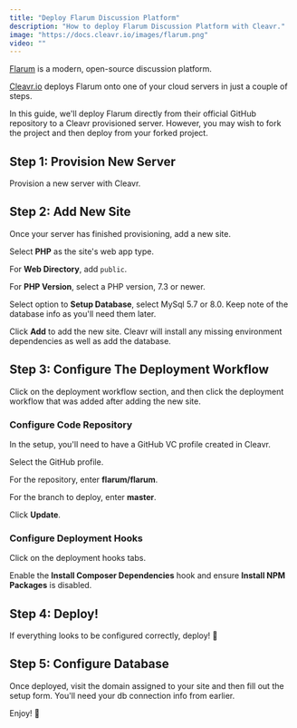 ```yaml
---
title: "Deploy Flarum Discussion Platform"
description: "How to deploy Flarum Discussion Platform with Cleavr."
image: "https://docs.cleavr.io/images/flarum.png"
video: ""
---
```


[Flarum](https://flarum.org/) is a modern, open-source discussion platform.

[Cleavr.io](https://cleavr.io) deploys Flarum onto one of your cloud servers in just a couple of steps.

In this guide, we'll deploy Flarum directly from their official GitHub repository to a Cleavr provisioned server. However, you may wish to fork the project
and then deploy from your forked project.

## Step 1: Provision New Server

Provision a new server with Cleavr.

## Step 2: Add New Site

Once your server has finished provisioning, add a new site.

Select **PHP** as the site's web app type.

For **Web Directory**, add `public`.

For **PHP Version**, select a PHP version, 7.3 or newer.

Select option to **Setup Database**, select MySql 5.7 or 8.0. Keep note of the database info as you'll need them later.

Click **Add** to add the new site. Cleavr will install any missing environment dependencies as well as add the database.

## Step 3: Configure The Deployment Workflow

Click on the deployment workflow section, and then click the deployment workflow that was added after adding the new site.

### Configure Code Repository

In the setup, you'll need to have a GitHub VC profile created in Cleavr.

Select the GitHub profile.

For the repository, enter **flarum/flarum**.

For the branch to deploy, enter **master**.

Click **Update**.

### Configure Deployment Hooks

Click on the deployment hooks tabs.

Enable the **Install Composer Dependencies** hook and ensure **Install NPM Packages** is disabled.

## Step 4: Deploy!

If everything looks to be configured correctly, deploy! 🚀

## Step 5: Configure Database

Once deployed, visit the domain assigned to your site and then fill out the setup form. You'll need your db connection info from earlier.

Enjoy! 🎉
